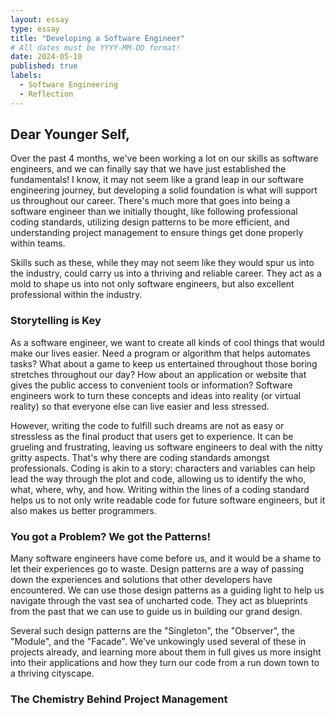 ```yaml
---
layout: essay
type: essay
title: "Developing a Software Engineer"
# All dates must be YYYY-MM-DD format!
date: 2024-05-10
published: true
labels:
  - Software Engineering
  - Reflection
---
```


## Dear Younger Self,
Over the past 4 months, we've been working a lot on our skills as software engineers, and we can finally say that we have just established the fundamentals! I know, it may not seem like a grand leap in our software engineering journey, but developing a solid foundation is what will support us throughout our career. There's much more that goes into being a software engineer than we initially thought, like following professional coding standards, utilizing design patterns to be more efficient, and understanding project management to ensure things get done properly within teams.

Skills such as these, while they may not seem like they would spur us into the industry, could carry us into a thriving and reliable career. They act as a mold to shape us into not only software engineers, but also excellent professional within the industry.

### Storytelling is Key
As a software engineer, we want to create all kinds of cool things that would make our lives easier. Need a program or algorithm that helps automates tasks? What about a game to keep us entertained throughout those boring stretches throughout our day? How about an application or website that gives the public access to convenient tools or information? Software engineers work to turn these concepts and ideas into reality (or virtual reality) so that everyone else can live easier and less stressed. 

However, writing the code to fulfill such dreams are not as easy or stressless as the final product that users get to experience. It can be grueling and frustrating, leaving us software engineers to deal with the nitty gritty aspects. That's why there are coding standards amongst professionals. Coding is akin to a story: characters and variables can help lead the way through the plot and code, allowing us to identify the who, what, where, why, and how. Writing within the lines of a coding standard helps us to not only write readable code for future software engineers, but it also makes us better programmers.

### You got a Problem? We got the Patterns!
Many software engineers have come before us, and it would be a shame to let their experiences go to waste. Design patterns are a way of passing down the experiences and solutions that other developers have encountered. We can use those design patterns as a guiding light to help us navigate through the vast sea of uncharted code. They act as blueprints from the past that we can use to guide us in building our grand design.

Several such design patterns are the "Singleton", the "Observer", the "Module", and the "Facade". We've unkowingly used several of these in projects already, and learning more about them in full gives us more insight into their applications and how they turn our code from a run down town to a thriving cityscape.

### The Chemistry Behind Project Management

